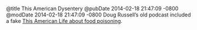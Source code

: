 @title This American Dysentery
@pubDate 2014-02-18 21:47:09 -0800
@modDate 2014-02-18 21:47:09 -0800
Doug Russell’s old podcast included a fake <a href="http://www.takingnotes.co/blog/2014/02/15/radio-dysentery/">This American Life about food poisoning</a>.

